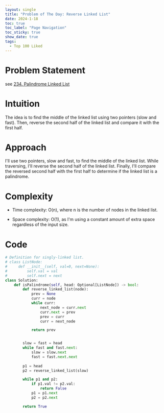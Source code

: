 ```yaml
---
layout: single
title: "Problem of The Day: Reverse Linked List"
date: 2024-1-18
toc: true
toc_label: "Page Navigation"
toc_sticky: true
show_date: true
tags:
  - Top 100 Liked
---
```

# Problem Statement
see [234. Palindrome Linked List](https://leetcode.com/problems/palindrome-linked-list/description/?envType=study-plan-v2&envId=top-100-liked)

# Intuition
The idea is to find the middle of the linked list using two pointers (slow and fast). Then, reverse the second half of the linked list and compare it with the first half.

# Approach
I'll use two pointers, slow and fast, to find the middle of the linked list. While traversing, I'll reverse the second half of the linked list. Finally, I'll compare the reversed second half with the first half to determine if the linked list is a palindrome.

# Complexity
- Time complexity:
O(n), where n is the number of nodes in the linked list.

- Space complexity:
O(1), as I'm using a constant amount of extra space regardless of the input size.

# Code
```python
# Definition for singly-linked list.
# class ListNode:
#     def __init__(self, val=0, next=None):
#         self.val = val
#         self.next = next
class Solution:
    def isPalindrome(self, head: Optional[ListNode]) -> bool:
        def reverse_linked_list(node):
            prev = None
            curr = node
            while curr:
                next_node = curr.next
                curr.next = prev
                prev = curr
                curr = next_node

            return prev


        slow = fast = head
        while fast and fast.next:
            slow = slow.next
            fast = fast.next.next
        
        p1 = head
        p2 = reverse_linked_list(slow)

        while p1 and p2:
            if p1.val != p2.val:
                return False
            p1 = p1.next
            p2 = p2.next

        return True
```